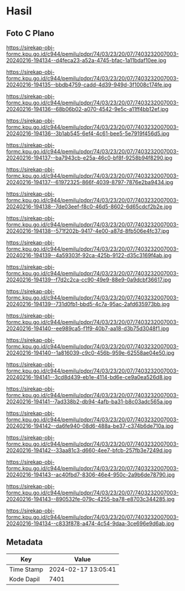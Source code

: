 # Hasil

## Foto C Plano

https://sirekap-obj-formc.kpu.go.id/c944/pemilu/pdpr/74/03/23/20/07/7403232007003-20240216-194134--d4feca23-a52a-4745-bfac-1a11bdaf10ee.jpg

https://sirekap-obj-formc.kpu.go.id/c944/pemilu/pdpr/74/03/23/20/07/7403232007003-20240216-194135--bbdb4759-cadd-4d39-949d-3f1008c174fe.jpg

https://sirekap-obj-formc.kpu.go.id/c944/pemilu/pdpr/74/03/23/20/07/7403232007003-20240216-194136--68b06b02-a070-4542-9e5c-a11ff4bb12ef.jpg

https://sirekap-obj-formc.kpu.go.id/c944/pemilu/pdpr/74/03/23/20/07/7403232007003-20240216-194136--3b1ab545-6ef4-4c61-bee5-5e7919f456d5.jpg

https://sirekap-obj-formc.kpu.go.id/c944/pemilu/pdpr/74/03/23/20/07/7403232007003-20240216-194137--ba7943cb-e25a-46c0-bf8f-9258b94f8290.jpg

https://sirekap-obj-formc.kpu.go.id/c944/pemilu/pdpr/74/03/23/20/07/7403232007003-20240216-194137--61972325-866f-4039-8797-7876e2ba9434.jpg

https://sirekap-obj-formc.kpu.go.id/c944/pemilu/pdpr/74/03/23/20/07/7403232007003-20240216-194138--7de03eef-f8c0-46d5-8602-6d65cdcf2b2e.jpg

https://sirekap-obj-formc.kpu.go.id/c944/pemilu/pdpr/74/03/23/20/07/7403232007003-20240216-194138--571f202b-9417-4e00-a87d-8fb506e4fc37.jpg

https://sirekap-obj-formc.kpu.go.id/c944/pemilu/pdpr/74/03/23/20/07/7403232007003-20240216-194139--4a59303f-92ca-425b-9122-d35c3169f4ab.jpg

https://sirekap-obj-formc.kpu.go.id/c944/pemilu/pdpr/74/03/23/20/07/7403232007003-20240216-194139--f7d2c2ca-cc90-49e9-88e9-0a9dcbf36617.jpg

https://sirekap-obj-formc.kpu.go.id/c944/pemilu/pdpr/74/03/23/20/07/7403232007003-20240216-194139--731d0fb1-bbd5-4c7a-95ac-2afd635973bb.jpg

https://sirekap-obj-formc.kpu.go.id/c944/pemilu/pdpr/74/03/23/20/07/7403232007003-20240216-194140--ee989ca5-f1f9-40b7-aa18-d3b75d3048f1.jpg

https://sirekap-obj-formc.kpu.go.id/c944/pemilu/pdpr/74/03/23/20/07/7403232007003-20240216-194140--1a816039-c9c0-456b-959e-62558ae04e50.jpg

https://sirekap-obj-formc.kpu.go.id/c944/pemilu/pdpr/74/03/23/20/07/7403232007003-20240216-194141--3cd8d439-eb1e-4114-bd6e-ce9a0ea526d8.jpg

https://sirekap-obj-formc.kpu.go.id/c944/pemilu/pdpr/74/03/23/20/07/7403232007003-20240216-194141--7ad338b2-db94-4afb-ba31-b8c03adc565a.jpg

https://sirekap-obj-formc.kpu.go.id/c944/pemilu/pdpr/74/03/23/20/07/7403232007003-20240216-194142--da6fe940-08d6-488a-be37-c374b6de710a.jpg

https://sirekap-obj-formc.kpu.go.id/c944/pemilu/pdpr/74/03/23/20/07/7403232007003-20240216-194142--33aa81c3-d660-4ee7-bfcb-257fb3e7249d.jpg

https://sirekap-obj-formc.kpu.go.id/c944/pemilu/pdpr/74/03/23/20/07/7403232007003-20240216-194143--ac40fbd7-8306-46e4-950c-2a9b6de78790.jpg

https://sirekap-obj-formc.kpu.go.id/c944/pemilu/pdpr/74/03/23/20/07/7403232007003-20240216-194143--890532fe-079c-4255-ba78-e8703c344285.jpg

https://sirekap-obj-formc.kpu.go.id/c944/pemilu/pdpr/74/03/23/20/07/7403232007003-20240216-194134--c833f878-a474-4c54-9daa-3ce696e9d6ab.jpg


## Metadata

| Key        | Value               |
| ---------- | ------------------- |
| Time Stamp | 2024-02-17 13:05:41 |
| Kode Dapil | 7401                |



